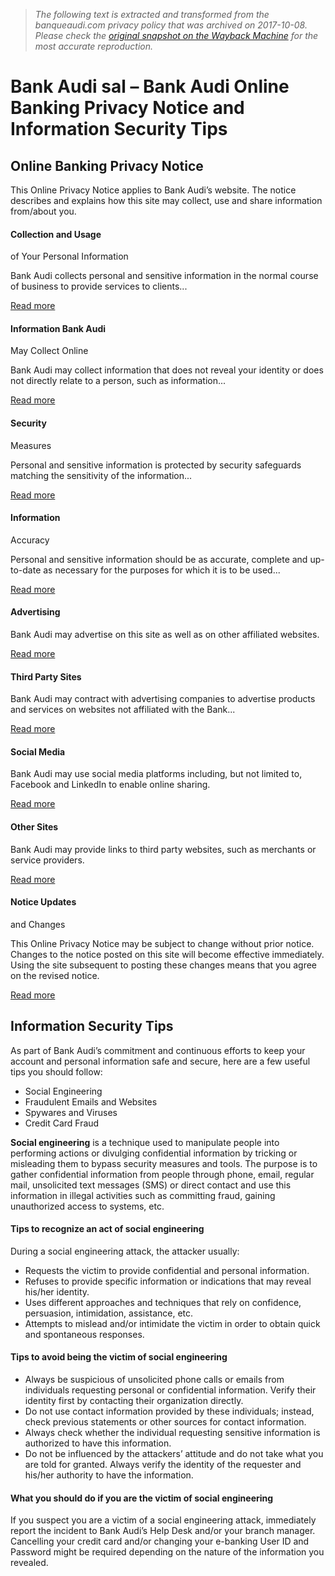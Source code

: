 > *The following text is extracted and transformed from the banqueaudi.com privacy policy that was archived on 2017-10-08. Please check the [original snapshot on the Wayback Machine](https://web.archive.org/web/20171008001131id_/http%3A//www.bankaudi.com.lb/lebanon/bank-audi-online-banking-privacy-notice-and-information-security-tips) for the most accurate reproduction.*

# Bank Audi sal – Bank Audi Online Banking Privacy Notice and Information Security Tips

## Online Banking Privacy Notice

This Online Privacy Notice applies to Bank Audi’s website. The notice describes and explains how this site may collect, use and share information from/about you.

####  Collection and Usage   
of Your Personal Information

Bank Audi collects personal and sensitive information in the normal course of business to provide services to clients...

[Read more](https://web.archive.org/lebanon/collection-and-usage-of-your-personal-information)

####  Information Bank Audi  
May Collect Online

Bank Audi may collect information that does not reveal your identity or does not directly relate to a person, such as information...

[Read more](https://web.archive.org/lebanon/information-bank-audi-may-collect-online)

####  Security  
Measures

Personal and sensitive information is protected by security safeguards matching the sensitivity of the information...

[Read more](https://web.archive.org/lebanon/security-measures)

####  Information  
Accuracy

Personal and sensitive information should be as accurate, complete and up-to-date as necessary for the purposes for which it is to be used...

[Read more](https://web.archive.org/lebanon/information-accuracy)

####  Advertising

Bank Audi may advertise on this site as well as on other affiliated websites.

[Read more](https://web.archive.org/lebanon/advertising)

####  Third Party Sites

Bank Audi may contract with advertising companies to advertise products and services on websites not affiliated with the Bank...

[Read more](https://web.archive.org/lebanon/third-party-sites)

####  Social Media

Bank Audi may use social media platforms including, but not limited to, Facebook and LinkedIn to enable online sharing.

[Read more](https://web.archive.org/lebanon/social-media)

####  Other Sites

Bank Audi may provide links to third party websites, such as merchants or service providers.

[Read more](https://web.archive.org/lebanon/other-sites)

####  Notice Updates  
and Changes

This Online Privacy Notice may be subject to change without prior notice. Changes to the notice posted on this site will become effective immediately. Using the site subsequent to posting these changes means that you agree on the revised notice.

[Read more](https://web.archive.org/lebanon/notice-updates-and-changes)

## Information Security Tips

As part of Bank Audi’s commitment and continuous efforts to keep your account and personal information safe and secure, here are a few useful tips you should follow: 

  * Social Engineering
  * Fraudulent Emails and Websites 
  * Spywares and Viruses
  * Credit Card Fraud



**Social engineering** is a technique used to manipulate people into performing actions or divulging confidential information by tricking or misleading them to bypass security measures and tools. The purpose is to gather confidential information from people through phone, email, regular mail, unsolicited text messages (SMS) or direct contact and use this information in illegal activities such as committing fraud, gaining unauthorized access to systems, etc. 

#### Tips to recognize an act of social engineering

During a social engineering attack, the attacker usually: 

  * Requests the victim to provide confidential and personal information.
  * Refuses to provide specific information or indications that may reveal his/her identity.
  * Uses different approaches and techniques that rely on confidence, persuasion, intimidation, assistance, etc.
  * Attempts to mislead and/or intimidate the victim in order to obtain quick and spontaneous responses.



#### Tips to avoid being the victim of social engineering

  * Always be suspicious of unsolicited phone calls or emails from individuals requesting personal or confidential information. Verify their identity first by contacting their organization directly.
  * Do not use contact information provided by these individuals; instead, check previous statements or other sources for contact information.
  * Always check whether the individual requesting sensitive information is authorized to have this information.
  * Do not be influenced by the attackers’ attitude and do not take what you are told for granted. Always verify the identity of the requester and his/her authority to have the information.



#### What you should do if you are the victim of social engineering

If you suspect you are a victim of a social engineering attack, immediately report the incident to Bank Audi’s Help Desk and/or your branch manager. Cancelling your credit card and/or changing your e-banking User ID and Password might be required depending on the nature of the information you revealed. 
